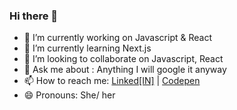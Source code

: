 ### Hi there 👋


- 🔭 I’m currently working on Javascript & React
- 🌱 I’m currently learning Next.js
- 👯 I’m looking to collaborate on Javascript, React
- 💬 Ask me about : Anything I will google it anyway
- 📫 How to reach me: [Linked[IN]](www.linkedin.com/in/pujarini-jena) | [Codepen](https://codepen.io/pujarini)
- 😄 Pronouns: She/ her
